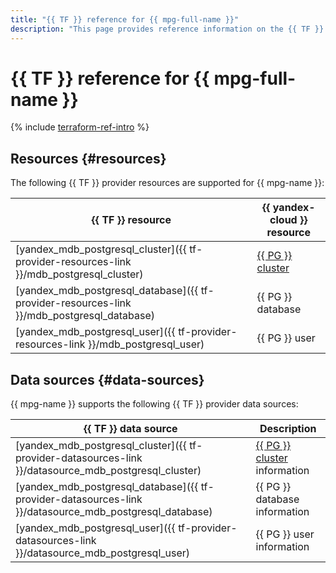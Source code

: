 ```yaml
---
title: "{{ TF }} reference for {{ mpg-full-name }}"
description: "This page provides reference information on the {{ TF }} provider resources and data sources supported for {{ mpg-name }}."
---
```


# {{ TF }} reference for {{ mpg-full-name }}

{% include [terraform-ref-intro](../_includes/terraform-ref-intro.md) %}

## Resources {#resources}

The following {{ TF }} provider resources are supported for {{ mpg-name }}:

| **{{ TF }} resource** | **{{ yandex-cloud }} resource** |
| --- | --- |
| [yandex_mdb_postgresql_cluster]({{ tf-provider-resources-link }}/mdb_postgresql_cluster) | [{{ PG }} cluster](./concepts/index.md) |
| [yandex_mdb_postgresql_database]({{ tf-provider-resources-link }}/mdb_postgresql_database) | {{ PG }} database |
| [yandex_mdb_postgresql_user]({{ tf-provider-resources-link }}/mdb_postgresql_user) | {{ PG }} user |

## Data sources {#data-sources}

{{ mpg-name }} supports the following {{ TF }} provider data sources:

| **{{ TF }} data source** | **Description** |
| --- | --- |
| [yandex_mdb_postgresql_cluster]({{ tf-provider-datasources-link }}/datasource_mdb_postgresql_cluster) | [{{ PG }} cluster](./concepts/index.md) information |
| [yandex_mdb_postgresql_database]({{ tf-provider-datasources-link }}/datasource_mdb_postgresql_database) | {{ PG }} database information |
| [yandex_mdb_postgresql_user]({{ tf-provider-datasources-link }}/datasource_mdb_postgresql_user) | {{ PG }} user information |